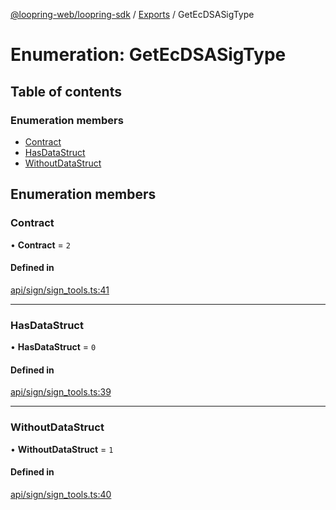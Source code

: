[@loopring-web/loopring-sdk](../README.md) / [Exports](../modules.md) / GetEcDSASigType

# Enumeration: GetEcDSASigType

## Table of contents

### Enumeration members

- [Contract](GetEcDSASigType.md#contract)
- [HasDataStruct](GetEcDSASigType.md#hasdatastruct)
- [WithoutDataStruct](GetEcDSASigType.md#withoutdatastruct)

## Enumeration members

### Contract

• **Contract** = `2`

#### Defined in

[api/sign/sign_tools.ts:41](https://github.com/Loopring/loopring_sdk/blob/300ee65/src/api/sign/sign_tools.ts#L41)

___

### HasDataStruct

• **HasDataStruct** = `0`

#### Defined in

[api/sign/sign_tools.ts:39](https://github.com/Loopring/loopring_sdk/blob/300ee65/src/api/sign/sign_tools.ts#L39)

___

### WithoutDataStruct

• **WithoutDataStruct** = `1`

#### Defined in

[api/sign/sign_tools.ts:40](https://github.com/Loopring/loopring_sdk/blob/300ee65/src/api/sign/sign_tools.ts#L40)
